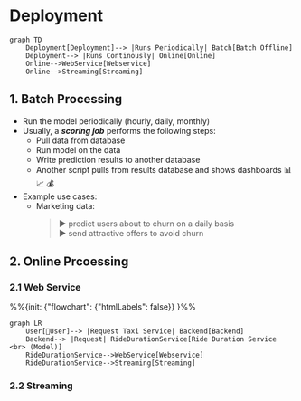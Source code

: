 # Deployment

```mermaid
graph TD
    Deployment[Deployment]--> |Runs Periodically| Batch[Batch Offline]
    Deployment--> |Runs Continously| Online[Online]
    Online-->WebService[Webservice]
    Online-->Streaming[Streaming]
```

## 1. Batch Processing
- Run the model periodically (hourly, daily, monthly)
- Usually, a ***scoring job*** performs the following steps:
    - Pull data from database
    - Run model on the data
    - Write prediction results to another database
    - Another script pulls from results database and shows dashboards 📊 📈 💰 
- Example use cases:
    - Marketing data:
        >▶️ predict users about to churn on a daily basis<br>
        >▶️ send attractive offers to avoid churn

## 2. Online Prcoessing
### 2.1 Web Service
%%{init: {"flowchart": {"htmlLabels": false}} }%%
```mermaid
graph LR
    User[👩User]--> |Request Taxi Service| Backend[Backend]
    Backend--> |Request| RideDurationService[Ride Duration Service <br> (Model)]
    RideDurationService-->WebService[Webservice]
    RideDurationService-->Streaming[Streaming]
```


### 2.2 Streaming


